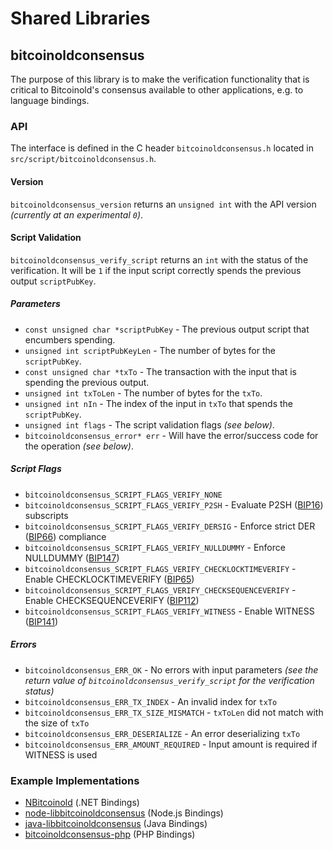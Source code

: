 Shared Libraries
================

## bitcoinoldconsensus

The purpose of this library is to make the verification functionality that is critical to Bitcoinold's consensus available to other applications, e.g. to language bindings.

### API

The interface is defined in the C header `bitcoinoldconsensus.h` located in  `src/script/bitcoinoldconsensus.h`.

#### Version

`bitcoinoldconsensus_version` returns an `unsigned int` with the API version *(currently at an experimental `0`)*.

#### Script Validation

`bitcoinoldconsensus_verify_script` returns an `int` with the status of the verification. It will be `1` if the input script correctly spends the previous output `scriptPubKey`.

##### Parameters
- `const unsigned char *scriptPubKey` - The previous output script that encumbers spending.
- `unsigned int scriptPubKeyLen` - The number of bytes for the `scriptPubKey`.
- `const unsigned char *txTo` - The transaction with the input that is spending the previous output.
- `unsigned int txToLen` - The number of bytes for the `txTo`.
- `unsigned int nIn` - The index of the input in `txTo` that spends the `scriptPubKey`.
- `unsigned int flags` - The script validation flags *(see below)*.
- `bitcoinoldconsensus_error* err` - Will have the error/success code for the operation *(see below)*.

##### Script Flags
- `bitcoinoldconsensus_SCRIPT_FLAGS_VERIFY_NONE`
- `bitcoinoldconsensus_SCRIPT_FLAGS_VERIFY_P2SH` - Evaluate P2SH ([BIP16](https://github.com/bitcoinold/bips/blob/master/bip-0016.mediawiki)) subscripts
- `bitcoinoldconsensus_SCRIPT_FLAGS_VERIFY_DERSIG` - Enforce strict DER ([BIP66](https://github.com/bitcoinold/bips/blob/master/bip-0066.mediawiki)) compliance
- `bitcoinoldconsensus_SCRIPT_FLAGS_VERIFY_NULLDUMMY` - Enforce NULLDUMMY ([BIP147](https://github.com/bitcoinold/bips/blob/master/bip-0147.mediawiki))
- `bitcoinoldconsensus_SCRIPT_FLAGS_VERIFY_CHECKLOCKTIMEVERIFY` - Enable CHECKLOCKTIMEVERIFY ([BIP65](https://github.com/bitcoinold/bips/blob/master/bip-0065.mediawiki))
- `bitcoinoldconsensus_SCRIPT_FLAGS_VERIFY_CHECKSEQUENCEVERIFY` - Enable CHECKSEQUENCEVERIFY ([BIP112](https://github.com/bitcoinold/bips/blob/master/bip-0112.mediawiki))
- `bitcoinoldconsensus_SCRIPT_FLAGS_VERIFY_WITNESS` - Enable WITNESS ([BIP141](https://github.com/bitcoinold/bips/blob/master/bip-0141.mediawiki))

##### Errors
- `bitcoinoldconsensus_ERR_OK` - No errors with input parameters *(see the return value of `bitcoinoldconsensus_verify_script` for the verification status)*
- `bitcoinoldconsensus_ERR_TX_INDEX` - An invalid index for `txTo`
- `bitcoinoldconsensus_ERR_TX_SIZE_MISMATCH` - `txToLen` did not match with the size of `txTo`
- `bitcoinoldconsensus_ERR_DESERIALIZE` - An error deserializing `txTo`
- `bitcoinoldconsensus_ERR_AMOUNT_REQUIRED` - Input amount is required if WITNESS is used

### Example Implementations
- [NBitcoinold](https://github.com/NicolasDorier/NBitcoinold/blob/master/NBitcoinold/Script.cs#L814) (.NET Bindings)
- [node-libbitcoinoldconsensus](https://github.com/bitpay/node-libbitcoinoldconsensus) (Node.js Bindings)
- [java-libbitcoinoldconsensus](https://github.com/dexX7/java-libbitcoinoldconsensus) (Java Bindings)
- [bitcoinoldconsensus-php](https://github.com/Bit-Wasp/bitcoinoldconsensus-php) (PHP Bindings)
